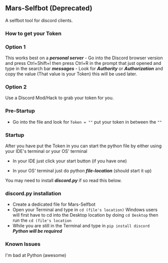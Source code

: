 ## Mars-Selfbot (Deprecated)
A selfbot tool for discord clients.

### How to get your Token

### Option 1
  This works best on a ***personal server***
    - Go into the Discord browser version and press Ctrl+Shift+I then press Ctrl+R in the prompt that just opened and type in the search bar ***messages***
    - Look for ***Authority*** or ***Authorization*** and copy the value (That value is your Token) this will be used later.
    
### Option 2
Use a Discord Mod/Hack to grab your token for you.

### Pre-Startup
- Go into the file and look for ``Token = ""`` put your token in between the ``""``

### Startup
After you have put the Token in you can start the python file by either using your IDE's terminal or your OS' terminal

- In your IDE just click your start button (if you have one)

- In your OS' terminal just do python ***file-location*** (should start it up)


You may need to install ***discord.py*** if so read this below.

### discord.py installation
- Create a dedicated file for Mars-Selfbot
- Open your Terminal and type in ``cd (file's location)`` Windows users will first have to cd into the Desktop location by doing ``cd Desktop`` then run the ``cd (file's location``
- While you are still in the Terminal and type in ``pip install discord`` ***Python will be required***

### Known Issues
I'm bad at Python (awesome)
